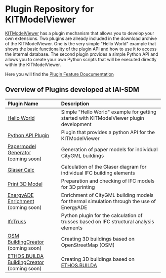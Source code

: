 # Plugin Repository for KITModelViewer
[KITModelViewer](https://github.com/KIT-IAI/SDM_KITModelViewer) has a plugin mechanism that allows you to develop your own extensions.
Two plugins are already included in the download archive of the KITModelViewer. One is the very simple "Hello World" example that shows the basic functionality of the plugin API and how to use it to access the internal database. The second plugin provides a simple Python API and allows you to create your own Python scripts that will be executed directly within the KITModelViewer.

Here you will find the [Plugin Feature Doucumentation](Plugin_Features.md)

## Overview of Plugins developed at IAI-SDM

| Plugin Name          | Description                                |
| :---                 | :---                                       |
| [Hello World](https://github.com/KIT-IAI/SDM_Plugin_HelloWorld) | Simple "Hello World" example for getting started with KITModelViewer plugin development |
| [Python API Plugin](https://github.com/KIT-IAI/SDM_Plugin_Python)| Plugin that provides a python API for the KITModelViewer |
| [Papermodel Generator](https://github.com/KIT-IAI/SDM_Plugin_Papermodel) <br>(coming soon)| Generation of paper models for individual CityGML buildings |
| [Glaser Calc](https://github.com/KIT-IAI/SDM_Plugin_GlaserCalc) | Calculation of the Glaser diagram for individual IFC building elements |
| [Print 3D Model](https://github.com/KIT-IAI/SDM_Plugin_Print3DModel)| Preparation and checking of IFC models for 3D printing |
| [EnergyADE Enrichment](https://github.com/KIT-IAI/SDM_Plugin_EnergyADE_Enrichment) <br>(coming soon)| Enrichment of CityGML building models for thermal simulation through the use of EnergyADE |
| [IfcTruss](https://github.com/KIT-IAI/SDM_Plugin_IfcTruss) | Python plugin for the calculation of trusses based on IFC structural analysis elements |
| [OSM BuildingCreator](https://github.com/KIT-IAI/SDM_Plugin_OSM_BuildingCreator) <br>(coming soon)| Creating 3D buildings based on OpenStreetMap (OSM) |
| [ETHOS.BUILDA BuildingCreator](https://github.com/KIT-IAI/SDM_Plugin_ETHOS_BUILDA_BuildingCreator) <br>(coming soon)| Creating 3D buildings based on [ETHOS.BUILDA](https://ethos-builda.fz-juelich.de/api/v8_20240916/swagger/) |
